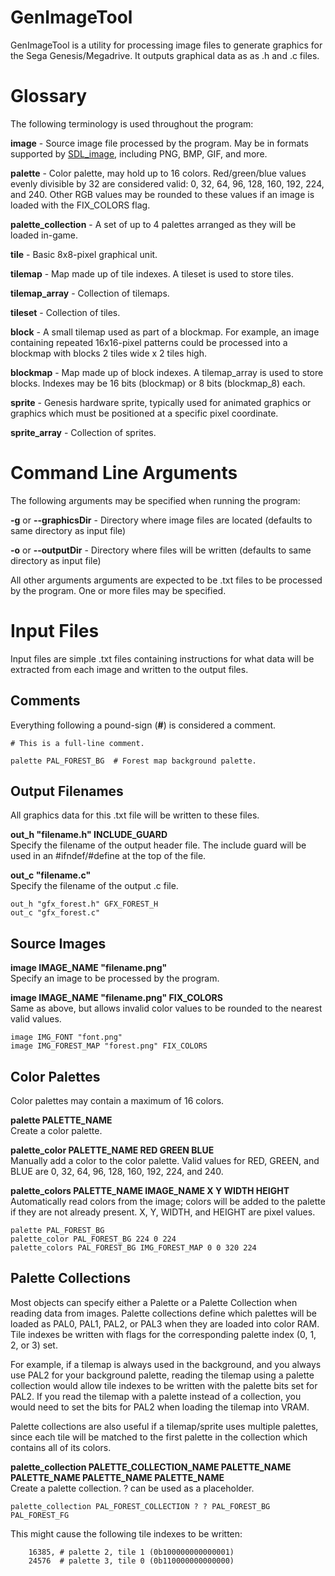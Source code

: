 GenImageTool
============
GenImageTool is a utility for processing image files to generate graphics for the Sega Genesis/Megadrive.  It outputs graphical data as as .h and .c files.

Glossary
========
The following terminology is used throughout the program:

**image** - Source image file processed by the program.  May be in formats supported by [SDL_image](https://www.libsdl.org/projects/SDL_image), including PNG, BMP, GIF, and more.

**palette** - Color palette, may hold up to 16 colors.  Red/green/blue values evenly divisible by 32 are considered valid: 0, 32, 64, 96, 128, 160, 192, 224, and 240.  Other RGB values may be rounded to these values if an image is loaded with the FIX_COLORS flag.

**palette_collection** - A set of up to 4 palettes arranged as they will be loaded in-game.

**tile** - Basic 8x8-pixel graphical unit.

**tilemap** - Map made up of tile indexes.  A tileset is used to store tiles.

**tilemap_array** - Collection of tilemaps.

**tileset** - Collection of tiles.

**block** - A small tilemap used as part of a blockmap.  For example, an image containing repeated 16x16-pixel patterns could be processed into a blockmap with blocks 2 tiles wide x 2 tiles high.

**blockmap** - Map made up of block indexes.  A tilemap_array is used to store blocks.  Indexes may be 16 bits (blockmap) or 8 bits (blockmap_8) each.

**sprite** - Genesis hardware sprite, typically used for animated graphics or graphics which must be positioned at a specific pixel coordinate.

**sprite_array** - Collection of sprites.

Command Line Arguments
======================
The following arguments may be specified when running the program:

**-g** or **--graphicsDir** - Directory where image files are located (defaults to same directory as input file)

**-o** or **--outputDir** - Directory where files will be written (defaults to same directory as input file)

All other arguments arguments are expected to be .txt files to be processed by the program.  One or more files may be specified.

Input Files
===========
Input files are simple .txt files containing instructions for what data will be extracted from each image and written to the output files.

Comments
--------
Everything following a pound-sign (**#**) is considered a comment.

```
# This is a full-line comment.

palette PAL_FOREST_BG  # Forest map background palette.
```

Output Filenames
----------------
All graphics data for this .txt file will be written to these files.

**out_h "filename.h" INCLUDE_GUARD**  
Specify the filename of the output header file.  The include guard will be used in an #ifndef/#define at the top of the file.

**out_c "filename.c"**  
Specify the filename of the output .c file.

```
out_h "gfx_forest.h" GFX_FOREST_H
out_c "gfx_forest.c"
```

Source Images
-------------
**image IMAGE_NAME "filename.png"**  
Specify an image to be processed by the program.

**image IMAGE_NAME "filename.png" FIX_COLORS**  
Same as above, but allows invalid color values to be rounded to the nearest valid values.

```
image IMG_FONT "font.png"
image IMG_FOREST_MAP "forest.png" FIX_COLORS
```

Color Palettes
--------------
Color palettes may contain a maximum of 16 colors.

**palette PALETTE_NAME**  
Create a color palette.

**palette_color PALETTE_NAME RED GREEN BLUE**  
Manually add a color to the color palette.  Valid values for RED, GREEN, and BLUE are 0, 32, 64, 96, 128, 160, 192, 224, and 240.

**palette_colors PALETTE_NAME IMAGE_NAME X Y WIDTH HEIGHT**  
Automatically read colors from the image; colors will be added to the palette if they are not already present.  X, Y, WIDTH, and HEIGHT are pixel values.

```
palette PAL_FOREST_BG
palette_color PAL_FOREST_BG 224 0 224
palette_colors PAL_FOREST_BG IMG_FOREST_MAP 0 0 320 224
```

Palette Collections
-------------------
Most objects can specify either a Palette or a Palette Collection when reading data from images.  Palette collections define which palettes will be loaded as PAL0, PAL1, PAL2, or PAL3 when they are loaded into color RAM.
Tile indexes be written with flags for the corresponding palette index (0, 1, 2, or 3) set.

For example, if a tilemap is always used in the background, and you always use PAL2 for your background palette, reading the tilemap using a palette collection would allow tile indexes to be written with the palette bits set for PAL2.
If you read the tilemap with a palette instead of a collection, you would need to set the bits for PAL2 when loading the tilemap into VRAM.

Palette collections are also useful if a tilemap/sprite uses multiple palettes, since each tile will be matched to the first palette in the collection which contains all of its colors.

**palette_collection PALETTE_COLLECTION_NAME PALETTE_NAME PALETTE_NAME PALETTE_NAME PALETTE_NAME**  
Create a palette collection.  ? can be used as a placeholder.

```
palette_collection PAL_FOREST_COLLECTION ? ? PAL_FOREST_BG PAL_FOREST_FG
```

This might cause the following tile indexes to be written:
```
    16385, # palette 2, tile 1 (0b100000000000001)
    24576  # palette 3, tile 0 (0b110000000000000)
```
